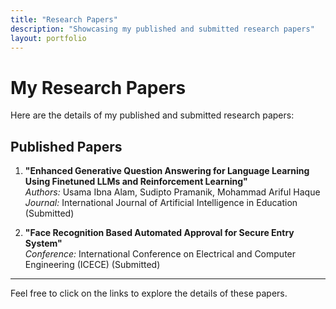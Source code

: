 ```yaml
---
title: "Research Papers"
description: "Showcasing my published and submitted research papers"
layout: portfolio
---
```


# My Research Papers

Here are the details of my published and submitted research papers:

## Published Papers
1. **"Enhanced Generative Question Answering for Language Learning Using Finetuned LLMs and Reinforcement Learning"**  
   _Authors:_ Usama Ibna Alam, Sudipto Pramanik, Mohammad Ariful Haque  
   _Journal:_ International Journal of Artificial Intelligence in Education (Submitted)

2. **"Face Recognition Based Automated Approval for Secure Entry System"**  
   _Conference:_ International Conference on Electrical and Computer Engineering (ICECE) (Submitted)

---

Feel free to click on the links to explore the details of these papers. 

